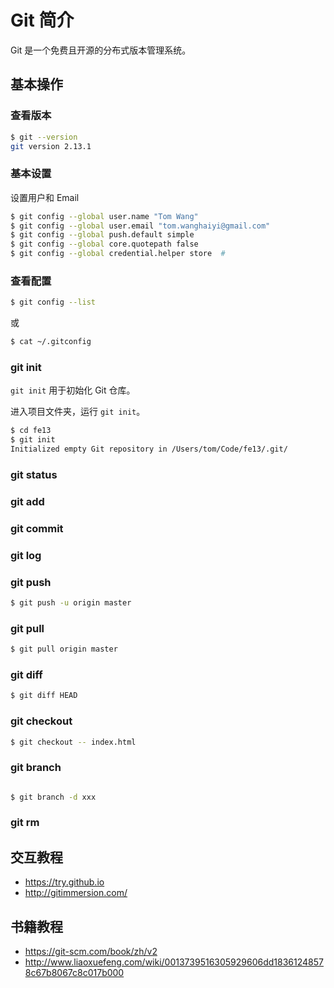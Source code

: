 # Git 简介

Git 是一个免费且开源的分布式版本管理系统。

## 基本操作
### 查看版本
```bash
$ git --version
git version 2.13.1
```

### 基本设置
设置用户和 Email
```bash
$ git config --global user.name "Tom Wang"
$ git config --global user.email "tom.wanghaiyi@gmail.com"
$ git config --global push.default simple
$ git config --global core.quotepath false
$ git config --global credential.helper store  #
```

### 查看配置
```bash
$ git config --list
```
或
```bash
$ cat ~/.gitconfig
```

### git init
`git init` 用于初始化 Git 仓库。

进入项目文件夹，运行 `git init`。
```bash
$ cd fe13
$ git init
Initialized empty Git repository in /Users/tom/Code/fe13/.git/
```

### git status

### git add

### git commit

### git log

### git push
```bash
$ git push -u origin master
```

### git pull
```bash
$ git pull origin master
```

### git diff
```bash
$ git diff HEAD
```

### git checkout
```bash
$ git checkout -- index.html
```

### git branch
```bash

```

```bash
$ git branch -d xxx
```

### git rm


## 交互教程
* https://try.github.io
* http://gitimmersion.com/

## 书籍教程
* https://git-scm.com/book/zh/v2
* http://www.liaoxuefeng.com/wiki/0013739516305929606dd18361248578c67b8067c8c017b000


